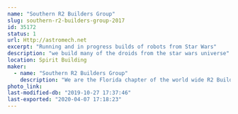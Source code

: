 ```yaml
---
name: "Southern R2 Builders Group"
slug: southern-r2-builders-group-2017
id: 35172
status: 1
url: Http://astromech.net
excerpt: "Running and in progress builds of robots from Star Wars"
description: "we build many of the droids from the star wars universe"
location: Spirit Building
maker:
  - name: "Southern R2 Builders Group"
    description: "We are the Florida chapter of the world wide R2 Builders club. We help each other build our favorite little buddy from Star Wars, R2-D2 and his friends."
photo_link: 
last-modified-db: "2019-10-27 17:37:46"
last-exported: "2020-04-07 17:18:23"
---
```

